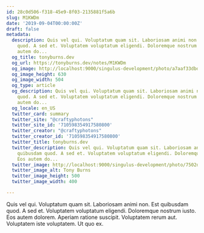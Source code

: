 ```yaml
---
id: 28c0d506-f318-45e9-8f03-2135881f5a6b
slug: M1KWDm
date: '2019-09-04T00:00:00Z'
draft: false
metadata:
  description: Quis vel qui. Voluptatum quam sit. Laboriosam animi non. Est quibusdam
    quod. A sed et. Voluptatem voluptatum eligendi. Doloremque nostrum iusto. Eos
    autem do...
  og_title: tonyburns.dev
  og_url: https://tonyburns.dev/notes/M1KWDm
  og_image: http://localhost:9000/singulus-development/photo/a7aaf33dbd0b584a47dea1fc1b3a9bbf.jpeg
  og_image_height: 630
  og_image_width: 504
  og_type: article
  og_description: Quis vel qui. Voluptatum quam sit. Laboriosam animi non. Est quibusdam
    quod. A sed et. Voluptatem voluptatum eligendi. Doloremque nostrum iusto. Eos
    autem do...
  og_locale: en_US
  twitter_card: summary
  twitter_site: "@craftyphotons"
  twitter_site_id: '710598354917580800'
  twitter_creator: "@craftyphotons"
  twitter_creator_id: '710598354917580800'
  twitter_title: tonyburns.dev
  twitter_description: Quis vel qui. Voluptatum quam sit. Laboriosam animi non. Est
    quibusdam quod. A sed et. Voluptatem voluptatum eligendi. Doloremque nostrum iusto.
    Eos autem do...
  twitter_image: http://localhost:9000/singulus-development/photo/7502d1526646abf03deb056888635686.jpeg
  twitter_image_alt: Tony Burns
  twitter_image_height: 500
  twitter_image_width: 400

---
```


Quis vel qui. Voluptatum quam sit. Laboriosam animi non. Est quibusdam quod. A sed et. Voluptatem voluptatum eligendi. Doloremque nostrum iusto. Eos autem dolorem. Aperiam ratione suscipit. Voluptatem rerum aut. Voluptatem iste voluptatem. Ut quo ex.
